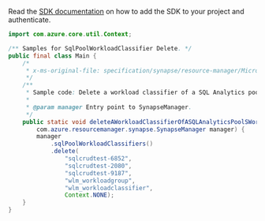 Read the [SDK documentation](https://github.com/Azure/azure-sdk-for-java/blob/azure-resourcemanager-synapse_1.0.0-beta.3/sdk/synapse/azure-resourcemanager-synapse/README.md) on how to add the SDK to your project and authenticate.

```java
import com.azure.core.util.Context;

/** Samples for SqlPoolWorkloadClassifier Delete. */
public final class Main {
    /*
     * x-ms-original-file: specification/synapse/resource-manager/Microsoft.Synapse/stable/2021-06-01/examples/DeleteSqlPoolWorkloadGroupWorkloadClassifer.json
     */
    /**
     * Sample code: Delete a workload classifier of a SQL Analytics pool's workload group.
     *
     * @param manager Entry point to SynapseManager.
     */
    public static void deleteAWorkloadClassifierOfASQLAnalyticsPoolSWorkloadGroup(
        com.azure.resourcemanager.synapse.SynapseManager manager) {
        manager
            .sqlPoolWorkloadClassifiers()
            .delete(
                "sqlcrudtest-6852",
                "sqlcrudtest-2080",
                "sqlcrudtest-9187",
                "wlm_workloadgroup",
                "wlm_workloadclassifier",
                Context.NONE);
    }
}
```
